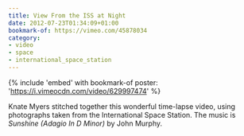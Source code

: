 ```yaml
---
title: View From the ISS at Night
date: 2012-07-23T01:34:09+01:00
bookmark-of: https://vimeo.com/45878034
category:
- video
- space
- international_space_station
---
```

{% include 'embed' with bookmark-of
  poster: 'https://i.vimeocdn.com/video/629997474'
%}

Knate Myers stitched together this wonderful time-lapse video, using photographs taken from the International Space Station. The music is <cite>Sunshine (Adagio In D Minor)</cite> by John Murphy.
